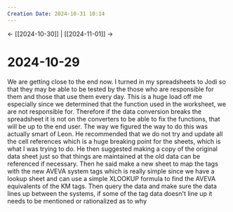 ```yaml
---
Creation Date: 2024-10-31 10:14
---
```


<- [[2024-10-30]] | [[2024-11-01]]  ->

# 2024-10-29
We are getting close to the end now. I turned in my spreadsheets to Jodi so that they may be able to be tested by the those who are responsible for them and those that use them every day. This is a huge load off me especially since we determined that the function used in the worksheet, we are not responsible for. Therefore if the data conversion breaks the spreadsheet it is not on the converters to be able to fix the functions, that will be up to the end user. The way we figured the way to do this was actually smart of Leon. He recommended that we do not try and update all the cell references which is a huge breaking point for the sheets, which is what I was trying to do. He then suggested making a copy of the original data sheet just so that things are maintained at the old data can be referenced if necessary. Then he said make a new sheet to map the tags with the new AVEVA system tags which is really simple since we have a lookup sheet and can use a simple XLOOKUP formula to find the AVEVA equivalents of the KM tags. Then query the data and make sure the data lines up between the systems, if some of the tag data doesn't line up it needs to be mentioned or rationalized as to why 